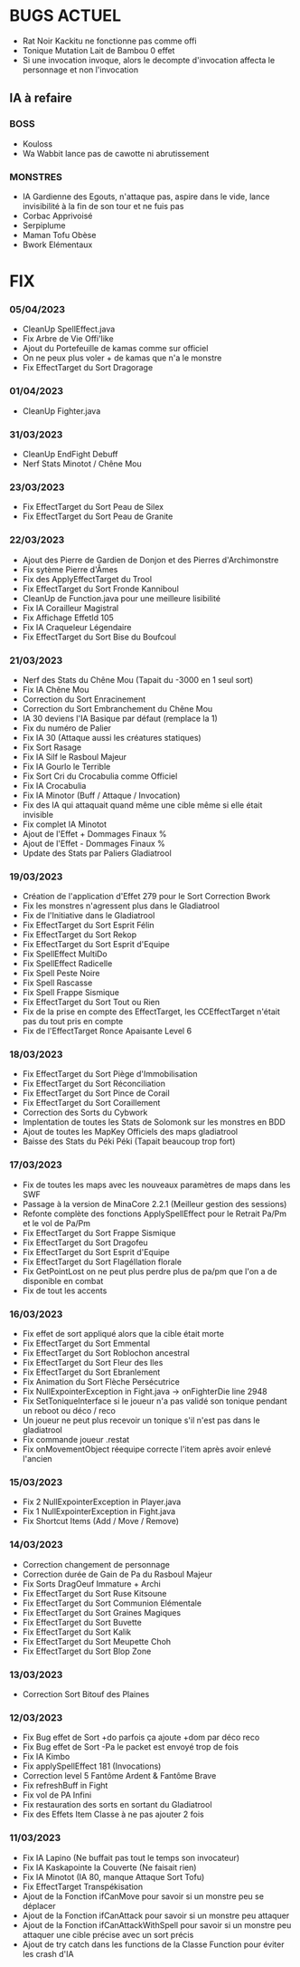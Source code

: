 # BUGS ACTUEL

- Rat Noir Kackitu ne fonctionne pas comme offi
- Tonique Mutation Lait de Bambou 0 effet
- Si une invocation invoque, alors le decompte d'invocation affecta le personnage et non l'invocation

## IA à refaire

### **BOSS**
- Kouloss
- Wa Wabbit lance pas de cawotte ni abrutissement

### **MONSTRES**
- IA Gardienne des Egouts, n'attaque pas, aspire dans le vide, lance invisibilité à la fin de son tour et ne fuis pas
- Corbac Apprivoisé
- Serpiplume
- Maman Tofu Obèse
- Bwork Elémentaux

# FIX

### **05/04/2023**
- CleanUp SpellEffect.java
- Fix Arbre de Vie Offi'like
- Ajout du Portefeuille de kamas comme sur officiel
- On ne peux plus voler + de kamas que n'a le monstre
- Fix EffectTarget du Sort Dragorage

### **01/04/2023**
- CleanUp Fighter.java

### **31/03/2023**
- CleanUp EndFight Debuff
- Nerf Stats Minotot / Chêne Mou

### **23/03/2023**
- Fix EffectTarget du Sort Peau de Silex
- Fix EffectTarget du Sort Peau de Granite

### **22/03/2023**
- Ajout des Pierre de Gardien de Donjon et des Pierres d'Archimonstre
- Fix sytème Pierre d'Âmes
- Fix des ApplyEffectTarget du Trool
- Fix EffectTarget du Sort Fronde Kanniboul
- CleanUp de Function.java pour une meilleure lisibilité
- Fix IA Corailleur Magistral
- Fix Affichage EffetId 105
- Fix IA Craqueleur Légendaire
- Fix EffectTarget du Sort Bise du Boufcoul

### **21/03/2023**
- Nerf des Stats du Chêne Mou (Tapait du -3000 en 1 seul sort)
- Fix IA Chêne Mou
- Correction du Sort Enracinement
- Correction du Sort Embranchement du Chêne Mou
- IA 30 deviens l'IA Basique par défaut (remplace la 1)
- Fix du numéro de Palier
- Fix IA 30 (Attaque aussi les créatures statiques)
- Fix Sort Rasage
- Fix IA Silf le Rasboul Majeur
- Fix IA Gourlo le Terrible
- Fix Sort Cri du Crocabulia comme Officiel
- Fix IA Crocabulia
- Fix IA Minotor (Buff / Attaque / Invocation)
- Fix des IA qui attaquait quand même une cible même si elle était invisible
- Fix complet IA Minotot
- Ajout de l'Effet + Dommages Finaux %
- Ajout de l'Effet - Dommages Finaux %
- Update des Stats par Paliers Gladiatrool

### **19/03/2023**
- Création de l'application d'Effet 279 pour le Sort Correction Bwork
- Fix les monstres n'agressent plus dans le Gladiatrool
- Fix de l'Initiative dans le Gladiatrool
- Fix EffectTarget du Sort Esprit Félin
- Fix EffectTarget du Sort Rekop
- Fix EffectTarget du Sort Esprit d'Equipe
- Fix SpellEffect MultiDo
- Fix SpellEffect Radicelle
- Fix Spell Peste Noire
- Fix Spell Rascasse
- Fix Spell Frappe Sismique
- Fix EffectTarget du Sort Tout ou Rien
- Fix de la prise en compte des EffectTarget, les CCEffectTarget n'était pas du tout pris en compte
- Fix de l'EffectTarget Ronce Apaisante Level 6

### **18/03/2023**
- Fix EffectTarget du Sort Piège d'Immobilisation
- Fix EffectTarget du Sort Réconciliation
- Fix EffectTarget du Sort Pince de Corail
- Fix EffectTarget du Sort Coraillement
- Correction des Sorts du Cybwork
- Implentation de toutes les Stats de Solomonk sur les monstres en BDD
- Ajout de toutes les MapKey Officiels des maps gladiatrool
- Baisse des Stats du Péki Péki (Tapait beaucoup trop fort)

### **17/03/2023**
- Fix de toutes les maps avec les nouveaux paramètres de maps dans les SWF
- Passage à la version de MinaCore 2.2.1 (Meilleur gestion des sessions)
- Refonte complète des fonctions ApplySpellEffect pour le Retrait Pa/Pm et le vol de Pa/Pm
- Fix EffectTarget du Sort Frappe Sismique
- Fix EffectTarget du Sort Dragofeu
- Fix EffectTarget du Sort Esprit d'Equipe
- Fix EffectTarget du Sort Flagéllation florale
- Fix GetPointLost on ne peut plus perdre plus de pa/pm que l'on a de disponible en combat
- Fix de tout les accents


### **16/03/2023**
- Fix effet de sort appliqué alors que la cible était morte
- Fix EffectTarget du Sort Emmental
- Fix EffectTarget du Sort Roblochon ancestral
- Fix EffectTarget du Sort Fleur des Iles
- Fix EffectTarget du Sort Ebranlement
- Fix Animation du Sort Flèche Persécutrice
- Fix NullExpointerException in Fight.java -> onFighterDie line 2948
- Fix SetToniqueInterface si le joueur n'a pas validé son tonique pendant un reboot ou déco / reco
- Un joueur ne peut plus recevoir un tonique s'il n'est pas dans le gladiatrool
- Fix commande joueur .restat
- Fix onMovementObject réequipe correcte l'item après avoir enlevé l'ancien

### **15/03/2023**
- Fix 2 NullExpointerException in Player.java
- Fix 1 NullExpointerException in Fight.java
- Fix Shortcut Items (Add / Move / Remove)

### **14/03/2023**
- Correction changement de personnage
- Correction durée de Gain de Pa du Rasboul Majeur
- Fix Sorts DragOeuf Immature + Archi
- Fix EffectTarget du Sort Ruse Kitsoune
- Fix EffectTarget du Sort Communion Elémentale
- Fix EffectTarget du Sort Graines Magiques
- Fix EffectTarget du Sort Buvette
- Fix EffectTarget du Sort Kalik
- Fix EffectTarget du Sort Meupette Choh
- Fix EffectTarget du Sort Blop Zone

### **13/03/2023**
- Correction Sort Bitouf des Plaines

### **12/03/2023**
- Fix Bug effet de Sort +do parfois ça ajoute +dom par déco reco
- Fix Bug effet de Sort -Pa le packet est envoyé trop de fois
- Fix IA Kimbo
- Fix applySpellEffect 181 (Invocations)
- Correction level 5 Fantôme Ardent & Fantôme Brave
- Fix refreshBuff in Fight
- Fix vol de PA Infini
- Fix restauration des sorts en sortant du Gladiatrool
- Fix des Effets Item Classe à ne pas ajouter 2 fois

### **11/03/2023**
- Fix IA Lapino (Ne buffait pas tout le temps son invocateur)
- Fix IA Kaskapointe la Couverte (Ne faisait rien)
- Fix IA Minotot (IA 80, manque Attaque Sort Tofu)
- Fix EffectTarget Transpékisation
- Ajout de la Fonction ifCanMove pour savoir si un monstre peu se déplacer
- Ajout de la Fonction ifCanAttack pour savoir si un monstre peu attaquer
- Ajout de la Fonction ifCanAttackWithSpell pour savoir si un monstre peu attaquer une cible précise avec un sort précis
- Ajout de try catch dans les functions de la Classe Function pour éviter les crash d'IA